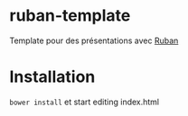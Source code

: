 ruban-template
==============

Template pour des présentations avec [Ruban](http://loicfrering.github.io/ruban/)

# Installation
```bower install``` et start editing index.html
